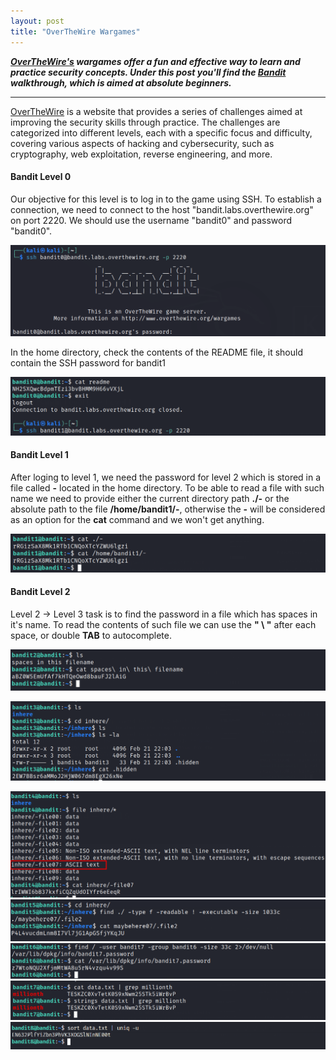 ```yaml
---
layout: post
title: "OverTheWire Wargames"
---
```




***[OverTheWire's](https://overthewire.org/wargames/) wargames offer a fun and effective way to learn and practice security concepts. Under this post you'll find the [Bandit](https://overthewire.org/wargames/bandit/) walkthrough, which is aimed at absolute beginners.***


---------------------













[OverTheWire](https://overthewire.org/wargames/) is a website that provides a series of challenges aimed at improving the security skills through practice. The challenges are categorized into different levels, each with a specific focus and difficulty, covering various aspects of hacking and cybersecurity, such as cryptography, web exploitation, reverse engineering, and more.

#### Bandit Level 0

Our objective for this level is to log in to the game using SSH. To establish a connection, we need to connect to the host "bandit.labs.overthewire.org" on port 2220. We should use the username "bandit0" and password "bandit0".



![img1](/assets/images/bandit_overthewire/img1.png)

In the home directory, check the contents of the README file, it should contain the SSH password for bandit1

![img2](/assets/images/bandit_overthewire/img2.png)


#### Bandit Level 1

After loging to level 1, we need the password for level 2 which is stored in a file called **-** located in the home directory. To be able to read a file with such name we need to provide either the current directory path **./-** or the absolute path to the file **/home/bandit1/-**, otherwise the **-** will be considered as an option for the **cat** command and we won't get anything.






![img3](/assets/images/bandit_overthewire/img3.png)


#### Bandit Level 2

Level 2 → Level 3 task is to find the password in a file which has spaces in it's name. To read the contents of such file we can use the **" \ "** after each space, or double **TAB** to autocomplete.

![img4](/assets/images/bandit_overthewire/img4.png)



![img5](/assets/images/bandit_overthewire/img5.png)



![img6](/assets/images/bandit_overthewire/img6.png)
![img7](/assets/images/bandit_overthewire/img7.png)
![img8](/assets/images/bandit_overthewire/img8.png)
![img9](/assets/images/bandit_overthewire/img9.png)
![img10](/assets/images/bandit_overthewire/img10.png)


